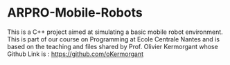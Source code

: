 # ARPRO-Mobile-Robots
This is a C++ project aimed at simulating a basic mobile robot environment. This is part of our course on Programming at Ecole Centrale Nantes and is based on the teaching and files shared by Prof. Olivier Kermorgant whose Github Link is : https://github.com/oKermorgant
